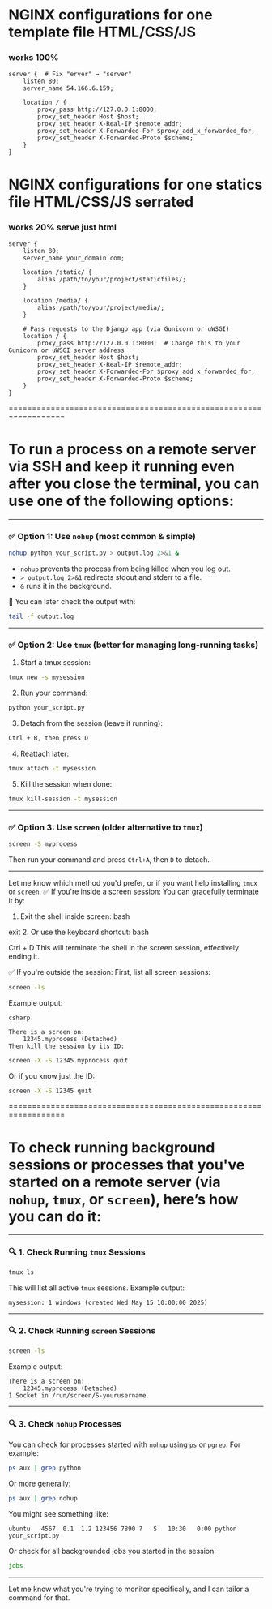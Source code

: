 # NGINX configurations  for one template file HTML/CSS/JS
### works 100%
```nginx
server {  # Fix "erver" → "server"
    listen 80;
    server_name 54.166.6.159;

    location / {
        proxy_pass http://127.0.0.1:8000;
        proxy_set_header Host $host;
        proxy_set_header X-Real-IP $remote_addr;
        proxy_set_header X-Forwarded-For $proxy_add_x_forwarded_for;
        proxy_set_header X-Forwarded-Proto $scheme;
    }
}

```
# NGINX configurations  for one statics file HTML/CSS/JS serrated
### works 20% serve just html
```nginx
server {
    listen 80;
    server_name your_domain.com;

    location /static/ {
        alias /path/to/your/project/staticfiles/;
    }

    location /media/ {
        alias /path/to/your/project/media/;
    }

    # Pass requests to the Django app (via Gunicorn or uWSGI)
    location / {
        proxy_pass http://127.0.0.1:8000;  # Change this to your Gunicorn or uWSGI server address
        proxy_set_header Host $host;
        proxy_set_header X-Real-IP $remote_addr;
        proxy_set_header X-Forwarded-For $proxy_add_x_forwarded_for;
        proxy_set_header X-Forwarded-Proto $scheme;
    }
}
```
==================================================================
# To run a process on a remote server via SSH and keep it running even after you close the terminal, you can use one of the following options:

---

### ✅ Option 1: Use `nohup` (most common & simple)

```bash
nohup python your_script.py > output.log 2>&1 &
```

* `nohup` prevents the process from being killed when you log out.
* `> output.log 2>&1` redirects stdout and stderr to a file.
* `&` runs it in the background.

📝 You can later check the output with:

```bash
tail -f output.log
```

---

### ✅ Option 2: Use `tmux` (better for managing long-running tasks)

1. Start a tmux session:

```bash
tmux new -s mysession
```

2. Run your command:

```bash
python your_script.py
```

3. Detach from the session (leave it running):

```bash
Ctrl + B, then press D
```

4. Reattach later:

```bash
tmux attach -t mysession
```

5. Kill the session when done:

```bash
tmux kill-session -t mysession
```

---

### ✅ Option 3: Use `screen` (older alternative to `tmux`)

```bash
screen -S myprocess
```

Then run your command and press `Ctrl+A`, then `D` to detach.

---

Let me know which method you'd prefer, or if you want help installing `tmux` or `screen`.
✅ If you're inside a screen session:
You can gracefully terminate it by:

1. Exit the shell inside screen:
bash

exit
2. Or use the keyboard shortcut:
bash

Ctrl + D
This will terminate the shell in the screen session, effectively ending it.

✅ If you're outside the session:
First, list all screen sessions:

```bash
screen -ls
```
Example output:
```
csharp

There is a screen on:
    12345.myprocess (Detached)
Then kill the session by its ID:
```
```bash
screen -X -S 12345.myprocess quit
```
Or if you know just the ID:

```bash
screen -X -S 12345 quit
```
==================================================================
# To check **running background sessions or processes** that you've started on a remote server (via `nohup`, `tmux`, or `screen`), here’s how you can do it:

---

### 🔍 1. **Check Running `tmux` Sessions**

```bash
tmux ls
```

This will list all active `tmux` sessions. Example output:

```
mysession: 1 windows (created Wed May 15 10:00:00 2025)
```

---

### 🔍 2. **Check Running `screen` Sessions**

```bash
screen -ls
```

Example output:

```
There is a screen on:
    12345.myprocess (Detached)
1 Socket in /run/screen/S-yourusername.
```

---

### 🔍 3. **Check `nohup` Processes**

You can check for processes started with `nohup` using `ps` or `pgrep`. For example:

```bash
ps aux | grep python
```

Or more generally:

```bash
ps aux | grep nohup
```

You might see something like:

```
ubuntu   4567  0.1  1.2 123456 7890 ?   S   10:30   0:00 python your_script.py
```

Or check for all backgrounded jobs you started in the session:

```bash
jobs
```

---

Let me know what you're trying to monitor specifically, and I can tailor a command for that.
